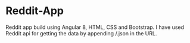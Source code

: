 # Reddit-App
Reddit app build using Angular 8, HTML, CSS and Bootstrap.
I have used Reddit api for getting the data by appending /.json in the URL.
